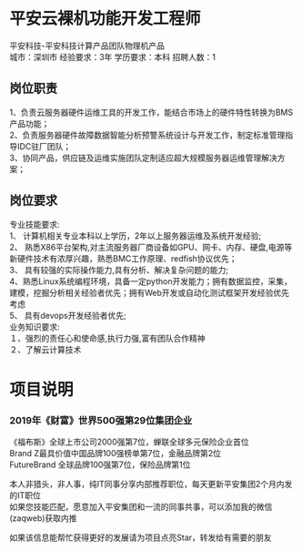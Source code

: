 # 平安云裸机功能开发工程师
平安科技-平安科技计算产品团队物理机产品  
城市：深圳市 经验要求：3年 学历要求：本科  招聘人数：1

## 岗位职责
1、负责云服务器硬件运维工具的开发工作，能结合市场上的硬件特性转换为BMS产品功能；   
2、负责服务器硬件故障数据智能分析预警系统设计与开发工作，制定标准管理指导IDC驻厂团队；   
3、协同产品，供应链及运维实施团队定制适应超大规模服务器运维管理解决方案；

## 岗位要求
专业技能要求:   
1、 计算机相关专业本科以上学历，2年以上服务器运维及系统开发经验;   
2、 熟悉X86平台架构,对主流服务器厂商设备如GPU、网卡、内存、硬盘,电源等新硬件技术有浓厚兴趣，熟悉BMC工作原理、redfish协议优先；   
3、 具有较强的实际操作能力,具有分析、解决复杂问题的能力;   
4、熟悉Linux系统编程环境，具备一定python开发能力；拥有数据监控，采集，建模，挖掘分析相关经验者优先；拥有Web开发或自动化测试框架开发经验优先考虑   
5、 具有devops开发经验者优先;   
业务知识要求:   
１、强烈的责任心和使命感,执行力强,富有团队合作精神   
２、了解云计算技术

# 项目说明

### 2019年《财富》世界500强第29位集团企业
《福布斯》全球上市公司2000强第7位，蝉联全球多元保险企业首位  
Brand Z最具价值中国品牌100强榜单第7位，金融品牌第2位  
FutureBrand 全球品牌100强第7位，保险品牌第1位

本人非猎头，非人事，纯IT同事分享内部推荐职位，每天更新平安集团2个月内发的IT职位  
如果您技能匹配，愿意加入平安集团和一流的同事共事，可以添加我的微信(zaqweb)获取内推 

如果该信息能帮忙获得更好的发展请为项目点亮Star，转发给有需要的朋友




